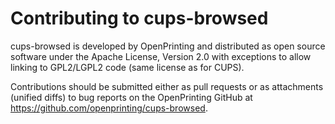 Contributing to cups-browsed
============================

cups-browsed is developed by OpenPrinting and distributed as open source
software under the Apache License, Version 2.0 with exceptions to allow linking
to GPL2/LGPL2 code (same license as for CUPS).

Contributions should be submitted either as pull requests or as attachments
(unified diffs) to bug reports on the OpenPrinting GitHub at
<https://github.com/openprinting/cups-browsed>.
